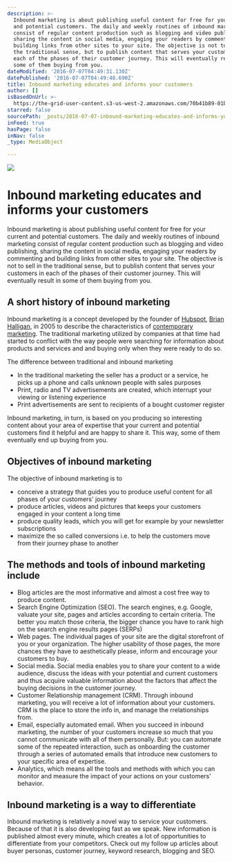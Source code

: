 ```yaml
---
description: >-
  Inbound marketing is about publishing useful content for free for your current
  and potential customers. The daily and weekly routines of inbound marketing
  consist of regular content production such as blogging and video publishing,
  sharing the content in social media, engaging your readers by commenting and
  building links from other sites to your site. The objective is not to sell in
  the traditional sense, but to publish content that serves your customers in
  each of the phases of their customer journey. This will eventually result in
  some of them buying from you.
dateModified: '2016-07-07T04:49:31.130Z'
datePublished: '2016-07-07T04:49:48.690Z'
title: Inbound marketing educates and informs your customers
author: []
isBasedOnUrl: >-
  https://the-grid-user-content.s3-us-west-2.amazonaws.com/70b41b89-01be-48d0-8481-3bbb16a13964.jpg
starred: false
sourcePath: _posts/2016-07-07-inbound-marketing-educates-and-informs-your-customers.md
inFeed: true
hasPage: false
inNav: false
_type: MediaObject

---
```

![](https://the-grid-user-content.s3-us-west-2.amazonaws.com/70b41b89-01be-48d0-8481-3bbb16a13964.jpg)

# Inbound marketing educates and informs your customers

Inbound marketing is about publishing useful content for free for your current and potential customers. The daily and weekly routines of inbound marketing consist of regular content production such as blogging and video publishing, sharing the content in social media, engaging your readers by commenting and building links from other sites to your site. The objective is not to sell in the traditional sense, but to publish content that serves your customers in each of the phases of their customer journey. This will eventually result in some of them buying from you.

## A short history of inbound marketing

Inbound marketing is a concept developed by the founder of [Hubspot][0], [Brian Halligan][1], in 2005 to describe the characteristics of [contemporary marketing][2]. The traditional marketing utilized by companies at that time had started to conflict with the way people were searching for information about products and services and and buying only when they were ready to do so.

The difference between traditional and inbound marketing

* In the traditional marketing the seller has a product or a service, he picks up a phone and calls unknown people with sales purposes
* Print, radio and TV advertisements are created, which interrupt your viewing or listening experience
* Print advertisements are sent to recipients of a bought customer register

Inbound marketing, in turn, is based on you producing so interesting content about your area of expertise that your current and potential customers find it helpful and are happy to share it. This way, some of them eventually end up buying from you.

## Objectives of inbound marketing

The objective of inbound marketing is to

* conceive a strategy that guides you to produce useful content for all phases of your customers' journey
* produce articles, videos and pictures that keeps your customers engaged in your content a long time
* produce quality leads, which you will get for example by your newsletter subscriptions
* maximize the so called conversions i.e. to help the customers move from their journey phase to another

## The methods and tools of inbound marketing include

* Blog articles are the most informative and almost a cost free way to produce content.
* Search Engine Optimization (SEO). The search engines, e.g. Google, valuate your site, pages and articles according to certain criteria. The better you match those criteria, the bigger chance you have to rank high on the search engine results pages (SERPs)
* Web pages. The individual pages of your site are the digital storefront of you or your organization. The higher usability of those pages, the more chances they have to aesthetically please, inform and encourage your customers to buy.
* Social media. Social media enables you to share your content to a wide audience, discuss the ideas with your potential and current customers and thus acquire valuable information about the factors that affect the buying decisions in the customer journey.
* Customer Relationship management (CRM). Through inbound marketing, you will receive a lot of information about your customers. CRM is the place to store the info in, and manage the rrelationships from.
* Email, especially automated email. When you succeed in inbound marketing, the number of your customers increase so much that you cannot communicate with all of them personally. But: you can automate some of the repeated interaction, such as onboarding the customer through a series of automated emails that introduce new customers to your specific area of expertise.
* Analytics, which means all the tools and methods with which you can monitor and measure the impact of your actions on your customers' behavior.

## Inbound marketing is a way to differentiate

Inbound marketing is relatively a novel way to service your customers. Because of that it is also developing fast as we speak. New information is published almost every minute, which creates a lot of opportunities to differentiate from your competitors. Check out my follow up articles about buyer personas, customer journey, keyword research, blogging and SEO.

[0]: http://www.hubspot.com/internet-marketing-company
[1]: http://www.times-standard.com/general-news/20120205/business-sense-inbound-marketing
[2]: http://www.harrialatalo.com/marketing-is-changing/